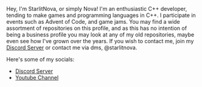 Hey, I'm StarlitNova, or simply Nova! I'm an enthusiastic C++ developer, tending to make games and programming languages in C++. I participate in events such as Advent of Code, and game jams. You may find a wide assortment of repositories on this profile, and as this has no intention of being a business profile you may look at any of my old repositories, maybe even see how I've grown over the years. If you wish to contact me, join my [Discord Server](https://discord.gg/r4BfjWRWsj) or contact me via dms, @starlitnova.

Here's some of my socials:
- [Discord Server](https://discord.gg/r4BfjWRWsj)
- [Youtube Channel](https://youtube.com/@fynotix)
